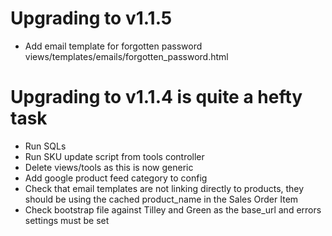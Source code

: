 # Upgrading to v1.1.5

- Add email template for forgotten password views/templates/emails/forgotten_password.html

# Upgrading to v1.1.4 is quite a hefty task

- Run SQLs
- Run SKU update script from tools controller
- Delete views/tools as this is now generic
- Add google product feed category to config
- Check that email templates are not linking directly to products, they should be using the cached product_name in the Sales Order Item
- Check bootstrap file against Tilley and Green as the base_url and errors settings must be set